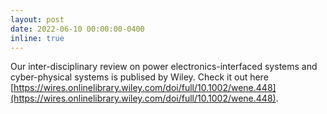 ```yaml
---
layout: post
date: 2022-06-10 00:00:00-0400
inline: true
---
```


Our inter-disciplinary review on power electronics-interfaced systems and
cyber-physical systems is publised by Wiley. Check it out here
[https://wires.onlinelibrary.wiley.com/doi/full/10.1002/wene.448](https://wires.onlinelibrary.wiley.com/doi/full/10.1002/wene.448).
